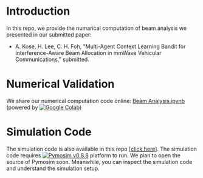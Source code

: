 # Introduction

In this repo, we provide the numarical computation of beam analysis we presented in our submitted paper:
- A. Kose, H. Lee, C. H. Foh, "Multi-Agent Context Learning Bandit for Interference-Aware Beam 
  Allocation in mmWave Vehicular Communications," submitted.
  
# Numerical Validation

We share our numerical computation code online:
[Beam Analysis.ipynb](https://colab.research.google.com/drive/1Coy1dabcAHLq0Dn0PEpHJJAWnmnauhWd?usp=sharing)
(powered by [![Google Colab](https://img.shields.io/badge/Google-Colab-yellow)](https://colab.research.google.com/drive/1Coy1dabcAHLq0Dn0PEpHJJAWnmnauhWd?usp=sharing))

# Simulation Code

The simulation code is also available in this repo [[click here]](https://github.com/cfoh/beam-analysis/blob/not-yet-available).
The simulation code requires 
[![Pymosim v0.8.8](https://img.shields.io/badge/Pymosim-v0.8.8-brightgreen)](https://cfoh.github.io/pymosim-doc/start.html) 
platform to run. We plan to open the source of Pymosim soon.
Meanwhile, you can inspect the simulation code and understand the simulation setup.
